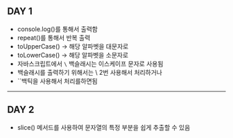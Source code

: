 ## DAY 1
- console.log()를 통해서 출력함
- repeat()를 통해서 반복 출력
- toUpperCase() -> 해당 알파벳을 대문자로
- toLowerCase() -> 해당 알파벳을 소문자로
- 자바스크립트에서 `\` 백슬래시는 이스케이프 문자로 사용됨
- 백슬래시를 출력하기 위해서는 \\ 2번 사용해서 처리하거나
- ``백틱을 사용해서 처리를하면됨
---
## DAY 2
- slice() 메서드를 사용하여 문자열의 특정 부분을 쉽게 추출할 수 있음